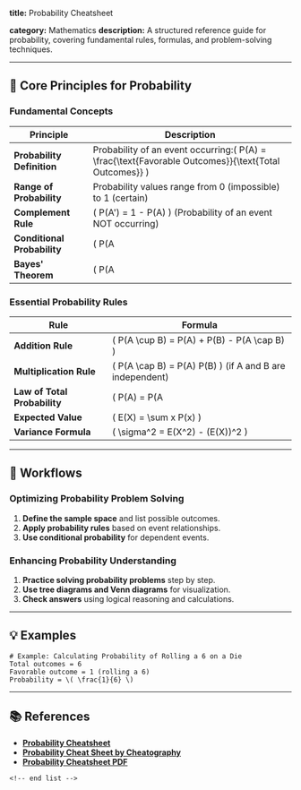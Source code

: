 **title:** Probability Cheatsheet

**category:** Mathematics
**description:** A structured reference guide for probability, covering fundamental rules, formulas, and problem-solving techniques.

---

## 🎲 **Core Principles for Probability**

### **Fundamental Concepts**

| Principle                         | Description                                                                                            |
| --------------------------------- | ------------------------------------------------------------------------------------------------------ |
| **Probability Definition**  | Probability of an event occurring:\( P(A) = \frac{\text{Favorable Outcomes}}{\text{Total Outcomes}} \) |
| **Range of Probability**    | Probability values range from 0 (impossible) to 1 (certain)                                            |
| **Complement Rule**         | \( P(A') = 1 - P(A) \) (Probability of an event NOT occurring)                                         |
| **Conditional Probability** | \( P(A                                                                                                 |
| **Bayes' Theorem**          | \( P(A                                                                                                 |

### **Essential Probability Rules**

| Rule                               | Formula                                                    |
| ---------------------------------- | ---------------------------------------------------------- |
| **Addition Rule**            | \( P(A \cup B) = P(A) + P(B) - P(A \cap B) \)              |
| **Multiplication Rule**      | \( P(A \cap B) = P(A) P(B) \) (if A and B are independent) |
| **Law of Total Probability** | \( P(A) = P(A                                              |
| **Expected Value**           | \( E(X) = \sum x P(x) \)                                   |
| **Variance Formula**         | \( \sigma^2 = E(X^2) - (E(X))^2 \)                         |

---

## 🔄 **Workflows**

### **Optimizing Probability Problem Solving**

1. **Define the sample space** and list possible outcomes.
2. **Apply probability rules** based on event relationships.
3. **Use conditional probability** for dependent events.

### **Enhancing Probability Understanding**

1. **Practice solving probability problems** step by step.
2. **Use tree diagrams and Venn diagrams** for visualization.
3. **Check answers** using logical reasoning and calculations.

---

## 💡 **Examples**

```plaintext
# Example: Calculating Probability of Rolling a 6 on a Die
Total outcomes = 6  
Favorable outcome = 1 (rolling a 6)  
Probability = \( \frac{1}{6} \)  
```

---

## 📚 **References**

- **[Probability Cheatsheet](https://www.templateroller.com/template/2638135/probability-cheatsheet.html)**
- **[Probability Cheat Sheet by Cheatography](https://cheatography.com/cheat/cheat-sheets/probability/)**
- **[Probability Cheatsheet PDF](https://www.sas.upenn.edu/~astocker/lab/teaching-files/PSYC739-2016/probability_cheatsheet.pdf)**

```
<!-- end list -->
```
